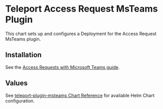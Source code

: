 # Teleport Access Request MsTeams Plugin

This chart sets up and configures a Deployment for the Access Request MsTeams plugin.

## Installation

See the [Access Requests with Microsoft Teams guide](https://goteleport.com/docs/access-controls/access-request-plugins/ssh-approval-msteams/).

## Values

See [teleport-plugin-msteams Chart Reference](https://goteleport.com/docs/reference/helm-reference/teleport-plugin-msteams/) for available Helm Chart configuration.
